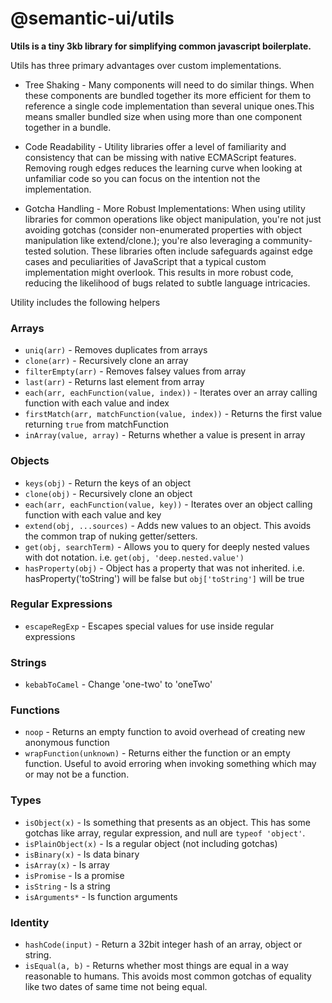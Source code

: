 # @semantic-ui/utils

**Utils is a tiny 3kb library for simplifying common javascript boilerplate.**

Utils has three primary advantages over custom implementations.

* Tree Shaking -  Many components will need to do similar things. When these components are bundled together its more efficient for them to reference a single code implementation than several unique ones.This means smaller bundled size when using more than one component together in a bundle.

* Code Readability -  Utility libraries offer a level of familiarity and consistency that can be missing with native ECMAScript features. Removing rough edges reduces the learning curve when looking at unfamiliar code so you can focus on the intention not the implementation.

* Gotcha Handling - More Robust Implementations: When using utility libraries for common operations like object manipulation, you're not just avoiding gotchas (consider non-enumerated properties with object manipulation like extend/clone.); you're also leveraging a community-tested solution. These libraries often include safeguards against edge cases and peculiarities of JavaScript that a typical custom implementation might overlook. This results in more robust code, reducing the likelihood of bugs related to subtle language intricacies.

Utility includes the following helpers

### Arrays
* `uniq(arr)` - Removes duplicates from arrays
* `clone(arr)` - Recursively clone an array
* `filterEmpty(arr)` - Removes falsey values from array
* `last(arr)` - Returns last element from array
* `each(arr, eachFunction(value, index))` - Iterates over an array calling function with each value and index
* `firstMatch(arr, matchFunction(value, index))` - Returns the first value returning `true` from matchFunction
* `inArray(value, array)` - Returns whether a value is present in array

### Objects
* `keys(obj)` - Return the keys of an object
* `clone(obj)` - Recursively clone an object
* `each(arr, eachFunction(value, key))` - Iterates over an object calling function with each value and key
* `extend(obj, ...sources)` - Adds new values to an object. This avoids the common trap of nuking getter/setters.
* `get(obj, searchTerm)` - Allows you to query for deeply nested values with dot notation. i.e. `get(obj, 'deep.nested.value')`
* `hasProperty(obj)` - Object has a property that was not inherited. i.e. hasProperty('toString') will be false but `obj['toString']` will be true

### Regular Expressions
* `escapeRegExp` - Escapes special values for use inside regular expressions

### Strings
* `kebabToCamel` - Change 'one-two' to 'oneTwo'

### Functions
* `noop` - Returns an empty function to avoid overhead of creating new anonymous function
* `wrapFunction(unknown)` - Returns either the function or an empty function. Useful to avoid erroring when invoking something which may or may not be a function.

### Types
* `isObject(x)` - Is something that presents as an object. This has some gotchas like array, regular expression, and null are `typeof 'object'`.
* `isPlainObject(x)` - Is a regular object (not including gotchas)
* `isBinary(x)` - Is data binary
* `isArray(x)` - Is array
* `isPromise` - Is a promise
* `isString` - Is a string
* `isArguments*` - Is function arguments

### Identity
* `hashCode(input)` - Return a 32bit integer hash of an array, object or string.
* `isEqual(a, b)` - Returns whether most things are equal in a way reasonable to humans. This avoids most common gotchas of equality like two dates of same time not being equal.
